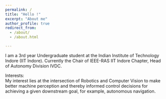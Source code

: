 ```yaml
---
permalink: /
title: "Hello !" 
excerpt: "About me"
author_profile: true
redirect_from: 
  - /about/
  - /about.html

--- 
```



<div class="about_image">
  I am a 3rd year Undergraduate student at the Indian Institute of Technology Indore (IIT Indore).
  Currently the Chair of IEEE-RAS IIT Indore Chapter, Head of Autonomy Division IVDC.
  
  Interests:<br>
  My interest lies at the intersection of Robotics and Computer Vision to make better machine perception and thereby informed control decisions for achieving a given downstream goal, for example, autonomous navigation.

</div>
